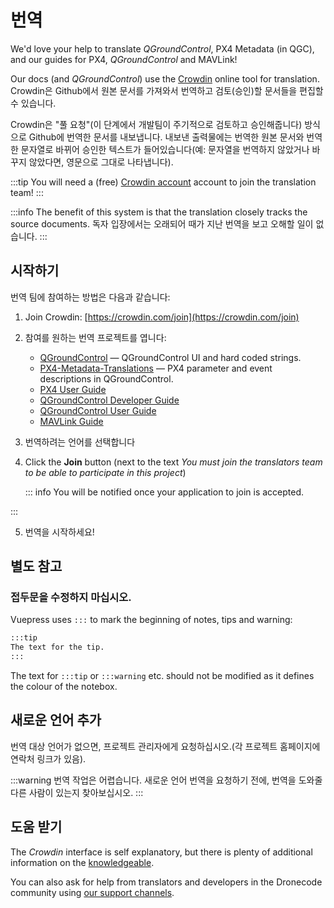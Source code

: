 # 번역

We'd love your help to translate _QGroundControl_, PX4 Metadata (in QGC), and our guides for PX4, _QGroundControl_ and MAVLink!

Our docs (and _QGroundControl_) use the [Crowdin](https://crowdin.com) online tool for translation.
Crowdin은 Github에서 원본 문서를 가져와서 번역하고 검토(승인)할 문서들을  편집할 수 있습니다.

Crowdin은 "풀 요청"(이 단계에서 개발팀이 주기적으로 검토하고 승인해줍니다) 방식으로 Github에 번역한 문서를 내보냅니다.
내보낸 출력물에는 번역한 원본 문서와 번역한 문자열로 바뀌어 승인한 텍스트가 들어있습니다(예: 문자열을 번역하지 않았거나 바꾸지 않았다면, 영문으로 그대로 나타냅니다).

:::tip
You will need a (free) [Crowdin account](https://crowdin.com/join) account to join the translation team!
:::

:::info
The benefit of this system is that the translation closely tracks the source documents.
독자 입장에서는 오래되어 때가 지난 번역을 보고 오해할 일이 없습니다.
:::

## 시작하기

번역 팀에 참여하는 방법은 다음과 같습니다:

1. Join Crowdin: [https://crowdin.com/join](https://crowdin.com/join)

2. 참여를 원하는 번역 프로젝트를 엽니다:
   - [QGroundControl](https://crowdin.com/project/qgroundcontrol) — QGroundControl UI and hard coded strings.
   - [PX4-Metadata-Translations](https://crowdin.com/project/px4-metadata-translations) — PX4 parameter and event descriptions in QGroundControl.
   - [PX4 User Guide](https://crowdin.com/project/px4-user-guide)
   - [QGroundControl Developer Guide](https://crowdin.com/project/qgroundcontrol-developer-guide)
   - [QGroundControl User Guide](https://crowdin.com/project/qgroundcontrol-user-guide)
   - [MAVLink Guide](https://crowdin.com/project/mavlink)

3. 번역하려는 언어를 선택합니다

4. Click the **Join** button (next to the text _You must join the translators team to be able to participate in this project_)

   ::: info
   You will be notified once your application to join is accepted.

:::

5. 번역을 시작하세요!

## 별도 참고

### 접두문을 수정하지 마십시오.

Vuepress uses `:::` to mark the beginning of notes, tips and warning:

```html
:::tip
The text for the tip.
:::
```

The text for `:::tip` or `:::warning` etc. should not be modified as it defines the colour of the notebox.

## 새로운 언어 추가

번역 대상 언어가 없으면, 프로젝트 관리자에게 요청하십시오.(각 프로젝트 홈페이지에 연락처 링크가 있음).

:::warning
번역 작업은 어렵습니다.
새로운 언어 번역을 요청하기 전에, 번역을 도와줄 다른 사람이 있는지 찾아보십시오.
:::

## 도움 받기

The _Crowdin_ interface is self explanatory, but there is plenty of additional information on the [knowledgeable](https://support.crowdin.com/).

You can also ask for help from translators and developers in the Dronecode community using [our support channels](../contribute/support.md).

